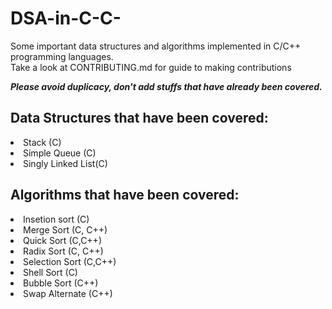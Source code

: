 # DSA-in-C-C-

Some important data structures and algorithms implemented in C/C++ programming languages. <br>
Take a look at CONTRIBUTING.md for guide to making contributions <br>

<strong><i>Please avoid duplicacy, don't add stuffs that have already been covered.</i></strong>

<h2>Data Structures that have been covered:</h2>
  <li>Stack (C)</li>
  <li>Simple Queue (C)</li>
  <li>Singly Linked List(C)</li>

<h2>Algorithms that have been covered:</h2>
  <li>Insetion sort (C)</li>
  <li>Merge Sort (C, C++)</li>
  <li>Quick Sort (C,C++)</li>
  <li>Radix Sort (C, C++)</li>
  <li>Selection Sort (C,C++)</li>
  <li>Shell Sort (C)</li>
  <li>Bubble Sort (C++)</li>
  <li>Swap Alternate (C++)</li>
